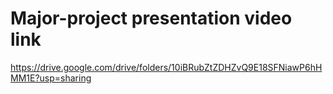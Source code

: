 # Major-project presentation video link
https://drive.google.com/drive/folders/10iBRubZtZDHZvQ9E18SFNiawP6hHMM1E?usp=sharing 
